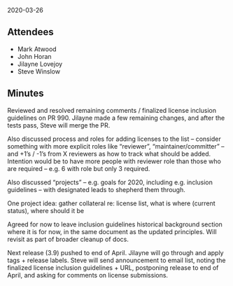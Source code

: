 2020-03-26

## Attendees

  - Mark Atwood
  - John Horan
  - Jilayne Lovejoy
  - Steve Winslow

## Minutes

Reviewed and resolved remaining comments / finalized license inclusion
guidelines on PR 990. Jilayne made a few remaining changes, and after
the tests pass, Steve will merge the PR.

Also discussed process and roles for adding licenses to the list –
consider something with more explicit roles like “reviewer”,
“maintainer/committer” – and +1’s / -1’s from X reviewers as how to
track what should be added. Intention would be to have more people with
reviewer role than those who are required – e.g. 6 with role but only 3
required.

Also discussed “projects” – e.g. goals for 2020, including e.g.
inclusion guidelines – with designated leads to shepherd them through.

One project idea: gather collateral re: license list, what is where
(current status), where should it be

Agreed for now to leave inclusion guidelines historical background
section where it is for now, in the same document as the updated
principles. Will revisit as part of broader cleanup of docs.

Next release (3.9) pushed to end of April. Jilayne will go through and
apply tags + release labels. Steve will send announcement to email list,
noting the finalized license inclusion guidelines + URL, postponing
release to end of April, and asking for comments on license submissions.
